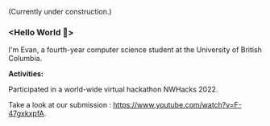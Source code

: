 (Currently under construction.)

### <Hello World 👋>
I'm Evan, a fourth-year computer science student at the University of British Columbia.

**Activities:**

Participated in a world-wide virtual hackathon NWHacks 2022. 

Take a look at our submission : https://www.youtube.com/watch?v=F-47gxkxpfA.

<!--
**GitUser520/GitUser520** is a ✨ _special_ ✨ repository because its `README.md` (this file) appears on your GitHub profile.

Here are some ideas to get you started:

- 🔭 I’m currently working on ...
- 🌱 I’m currently learning ...
- 👯 I’m looking to collaborate on ...
- 🤔 I’m looking for help with ...
- 💬 Ask me about ...
- 📫 How to reach me: ...
- 😄 Pronouns: ...
- ⚡ Fun fact: ...
-->
